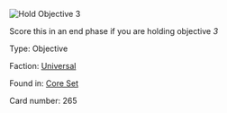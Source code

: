 
![Hold Objective 3](https://warhammerunderworlds.com/wp-content/uploads/sites/6/2017/12/265_ENG-Hold-Objective-3.png)

Score this in an end phase if you are holding objective <i>3</i>

Type: Objective

Faction: [Universal](/factions/universal.md)

Found in: [Core Set](/locations/core-set.md)

Card number: 265
